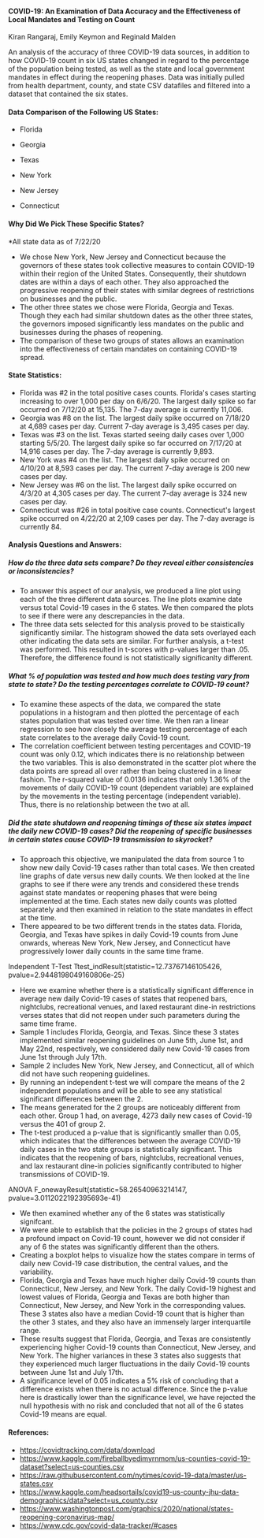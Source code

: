 #### COVID-19: An Examination of Data Accuracy and the Effectiveness of Local Mandates and Testing on Count
Kiran Rangaraj, Emily Keymon and Reginald Malden

An analysis of the accuracy of three COVID-19 data sources, in addition to how COVID-19 count in six US states changed in regard to the percentage of the population being tested, as well as the state and local government mandates in effect during the reopening phases. Data was initially pulled from health department, county, and state CSV datafiles and filtered into a dataset that contained the six states. 

#### Data Comparison of the Following US States:
* Florida
* Georgia
* Texas

* New York
* New Jersey
* Connecticut

#### Why Did We Pick These Specific States?
*All state data as of 7/22/20

* We chose New York, New Jersey and Connecticut because the governors of these states took collective measures to contain COVID-19 within their region of the United States. Consequently, their shutdown dates are within a days of each other. They also approached the progressive reopening of their states with similar degrees of restrictions on businesses and the public.
* The other three states we chose were Florida, Georgia and Texas. Though they each had similar shutdown dates as the other three states, the governors imposed significantly less mandates on the public and businesses during the phases of reopening. 
* The comparison of these two groups of states allows an examination into the effectiveness of certain mandates on containing COVID-19 spread.  

#### State Statistics:
* Florida was #2 in the total positive cases counts. Florida's cases starting increasing to over 1,000 per day on 6/6/20.  The largest daily spike so far occurred on 7/12/20 at 15,135.  The 7-day average is currently 11,006.  
* Georgia was #8 on the list.  The largest daily spike occurred on 7/18/20 at 4,689 cases per day.  Current 7-day average is 3,495 cases per day.
* Texas was #3 on the list.  Texas started seeing daily cases over 1,000 starting 5/5/20.  The largest daily spike so far occurred on 7/17/20 at 14,916 cases per day.  The 7-day average is currently 9,893.
* New York was #4 on the list.  The largest daily spike occurred on 4/10/20 at 8,593 cases per day.  The current 7-day average is 200 new cases per day.
* New Jersey was #6  on the list.  The largest daily spike occurred on 4/3/20 at 4,305 cases per day.  The current 7-day average is 324 new cases per day.
* Connecticut was #26 in total positive case counts.  Connecticut's largest spike occurred on 4/22/20 at 2,109 cases per day.  The 7-day average is currently 84.

#### Analysis Questions and Answers:
##### How do the three data sets compare?  Do they reveal either consistencies or inconsistencies?
* To answer this aspect of our analysis, we produced a line plot using each of the three different data sources. The line plots examine date versus total Covid-19 cases in the 6 states. We then compared the plots to see if there were any descrepancies in the data.
* The three data sets selected for this analysis proved to be staistically significantly similar.  The histogram showed the data sets overlayed each other indicating the data sets are similar.  For further analysis, a t-test was performed.  This resulted in t-scores with p-values larger than .05.  Therefore, the difference found is not statistically significanlty different.

##### What % of population was tested and how much does testing vary from state to state? Do the testing percentages correlate to COVID-19 count?
* To examine these aspects of the data, we compared the state populations in a histogram and then plotted the percentage of each states population that was tested over time. We then ran a linear regression to see how closely the average testing percentage of each state correlates to the average daily Covid-19 count.
* The correlation coefficient between testing percentages and COVID-19 count was only 0.12, which indicates there is no relationship between the two variables. This is also demonstrated in the scatter plot where the data points are spread all over rather than being clustered in a linear fashion. The r-squared value of 0.0136 indicates that only 1.36% of the movements of daily COVID-19 count (dependent variable) are explained by the movements in the testing percentage (independent variable). Thus, there is no relationship between the two at all.

##### Did the state shutdown and reopening timings of these six states impact the daily new COVID-19 cases? Did the reopening of specific businesses in certain states cause COVID-19 transmission to skyrocket?
* To approach this objective, we manipulated the data from source 1 to show new daily Covid-19 cases rather than total cases. We then created line graphs of date versus new daily counts. We then looked at the line graphs to see if there were any trends and considered these trends against state mandates or reopening phases that were being implemented at the time. Each states new daily counts was plotted separately and then examined in relation to the state mandates in effect at the time.
* There appeared to be two different trends in the states data. Florida, Georgia, and Texas have spikes in daily Covid-19 counts from June onwards, whereas New York, New Jersey, and Connecticut have progressively lower daily counts in the same time frame.

Independent T-Test
Ttest_indResult(statistic=12.73767146105426, pvalue=2.9448198049160806e-25)
* Here we examine whether there is a statistically significant difference in average new daily Covid-19 cases of states that reopened bars, nightclubs, recreational venues, and laxed restaurant dine-in restrictions verses states that did not reopen under such parameters during the same time frame.
* Sample 1 includes Florida, Georgia, and Texas. Since these 3 states implemented similar reopening guidelines on June 5th, June 1st, and May 22nd, respectively, we considered daily new Covid-19 cases from June 1st through July 17th.
* Sample 2 includes New York, New Jersey, and Connecticut, all of which did not have such reopening guidelines.
* By running an independent t-test we will compare the means of the 2 independent populations and will be able to see any statistical significant differences between the 2.
* The means generated for the 2 groups are noticeably different from each other. Group 1 had, on average, 4273 daily new cases of Covid-19 versus the 401 of group 2.
* The t-test produced a p-value that is significantly smaller than 0.05, which indicates that the differences between the average COVID-19 daily cases in the two state groups is statistically significant. This indicates that the reopening of bars, nightclubs, recreational venues, and lax restaurant dine-in policies significantly contributed to higher transmissions of COVID-19.

ANOVA
F_onewayResult(statistic=58.26540963214147, pvalue=3.0112022192395693e-41)
* We then examined whether any of the 6 states was statistically signifcant.
* We were able to establish that the policies in the 2 groups of states had a profound impact on Covid-19 count, however we did not consider if any of 6 the states was significantly different than the others.
* Creating a boxplot helps to visualize how the states compare in terms of daily new Covid-19 case distribution, the central values, and the variability.
* Florida, Georgia and Texas have much higher daily Covid-19 counts than Connecticut, New Jersey, and New York. The daily Covid-19 highest and lowest values of Florida, Georgia and Texas are both higher than Connecticut, New Jersey, and New York in the corresponding values. These 3 states also have a median Covid-19 count that is higher than the other 3 states, and they also have an immensely larger interquartile range.
* These results suggest that Florida, Georgia, and Texas are consistently experiencing higher Covid-19 counts than Connecticut, New Jersey, and New York. The higher variances in these 3 states also suggests that they experienced much larger fluctuations in the daily Covid-19 counts between June 1st and July 17th.
* A significance level of 0.05 indicates a 5% risk of concluding that a difference exists when there is no actual difference. Since the p-value here is drastically lower than the significance level, we have rejected the null hypothesis with no risk and concluded that not all of the 6 states Covid-19 means are equal.


#### References:
* https://covidtracking.com/data/download
* https://www.kaggle.com/fireballbyedimyrnmom/us-counties-covid-19-dataset?select=us-counties.csv
* https://raw.githubusercontent.com/nytimes/covid-19-data/master/us-states.csv
* https://www.kaggle.com/headsortails/covid19-us-county-jhu-data-demographics/data?select=us_county.csv
* https://www.washingtonpost.com/graphics/2020/national/states-reopening-coronavirus-map/
* https://www.cdc.gov/covid-data-tracker/#cases
